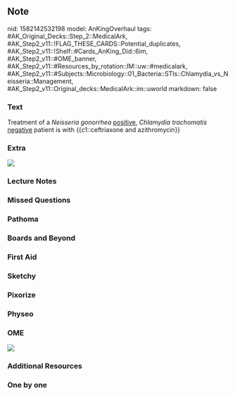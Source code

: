 ## Note
nid: 1582142532198
model: AnKingOverhaul
tags: #AK_Original_Decks::Step_2::MedicalArk, #AK_Step2_v11::!FLAG_THESE_CARDS::Potential_duplicates, #AK_Step2_v11::!Shelf::#Cards_AnKing_Did::6im, #AK_Step2_v11::#OME_banner, #AK_Step2_v11::#Resources_by_rotation::IM::uw::#medicalark, #AK_Step2_v11::#Subjects::Microbiology::01_Bacteria::STIs::Chlamydia_vs_Neisseria::Management, #AK_Step2_v11::Original_decks::MedicalArk::im::uworld
markdown: false

### Text
Treatment of a <i>Neisseria gonorrhea</i> <u>positive</u>,
<i>Chlamydia trachomatis</i> <u>negative</u> patient is with
{{c1::ceftriaxone and azithromycin}}

### Extra
<img src="paste-2daab35bfc4e67f1893d5c5da4e8651c582da186.jpg">

### Lecture Notes


### Missed Questions


### Pathoma


### Boards and Beyond


### First Aid


### Sketchy


### Pixorize


### Physeo


### OME
<div class="ome-widget">
  <a href="https://onlinemeded.org?ref=anki"><img src=
  "_OME_AnkiFlashcards_General_3.png"></a>
</div>

### Additional Resources


### One by one

